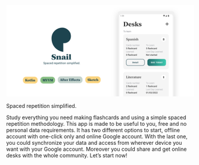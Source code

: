![header](/readme/gitHeader.png)

Spaced repetition simplified.

Study everything you need making flashcards and using a simple spaced repetition methodology. This app is made to be useful to you, free and no personal data requirements. It has two different options to start, offline account with one-click only and online Google account. With the last one, you could synchronize your data and access from wherever device you want with your Google account. Moreover you could share and get online desks with the whole community.
Let’s start now!


